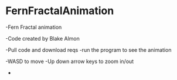 # FernFractalAnimation

-Fern Fractal animation

-Code created by Blake Almon

-Pull code and download reqs 
-run the program to see the animation

-WASD to move
-Up down arrow keys to zoom in/out

-